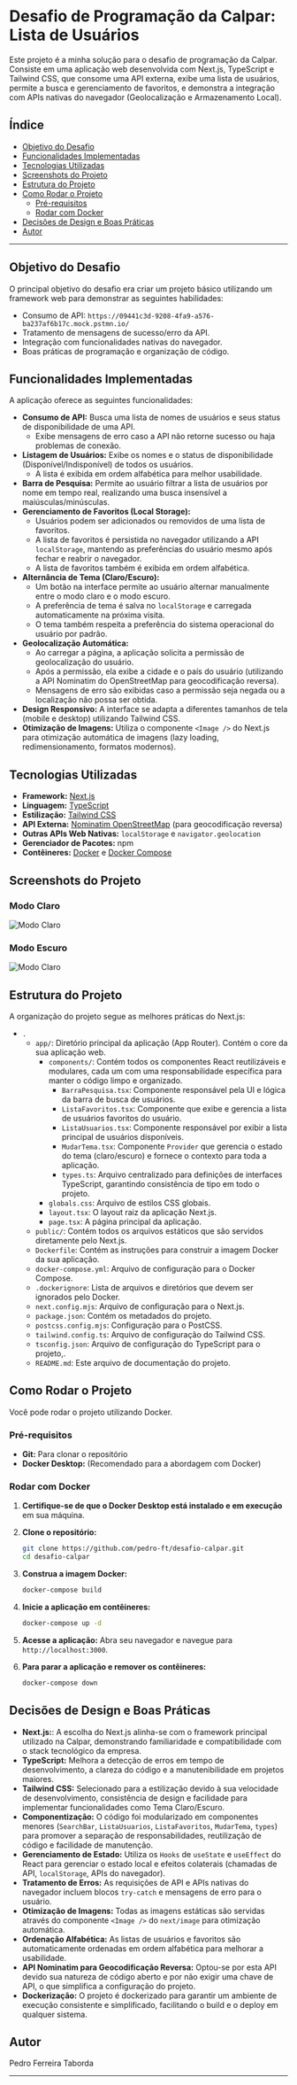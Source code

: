 # Desafio de Programação da Calpar: Lista de Usuários

Este projeto é a minha solução para o desafio de programação da Calpar. Consiste em uma aplicação web desenvolvida com Next.js, TypeScript e Tailwind CSS, que consome uma API externa, exibe uma lista de usuários, permite a busca e gerenciamento de favoritos, e demonstra a integração com APIs nativas do navegador (Geolocalização e Armazenamento Local).

## Índice

- [Objetivo do Desafio](#objetivo-do-desafio)
- [Funcionalidades Implementadas](#funcionalidades-implementadas)
- [Tecnologias Utilizadas](#tecnologias-utilizadas)
- [Screenshots do Projeto](#screenshots-do-projeto)
- [Estrutura do Projeto](#estrutura-do-projeto)
- [Como Rodar o Projeto](#como-rodar-o-projeto)
  - [Pré-requisitos](#pré-requisitos)
  - [Rodar com Docker](#rodar-com-docker)
- [Decisões de Design e Boas Práticas](#decisões-de-design-e-boas-práticas)
- [Autor](#autor)

---

## Objetivo do Desafio

O principal objetivo do desafio era criar um projeto básico utilizando um framework web para demonstrar as seguintes habilidades:
- Consumo de API: `https://09441c3d-9208-4fa9-a576-ba237af6b17c.mock.pstmn.io/`
- Tratamento de mensagens de sucesso/erro da API.
- Integração com funcionalidades nativas do navegador.
- Boas práticas de programação e organização de código.

## Funcionalidades Implementadas

A aplicação oferece as seguintes funcionalidades:

-   **Consumo de API:** Busca uma lista de nomes de usuários e seus status de disponibilidade de uma API.
    -   Exibe mensagens de erro caso a API não retorne sucesso ou haja problemas de conexão.
-   **Listagem de Usuários:** Exibe os nomes e o status de disponibilidade (Disponível/Indisponível) de todos os usuários.
    -   A lista é exibida em ordem alfabética para melhor usabilidade.
-   **Barra de Pesquisa:** Permite ao usuário filtrar a lista de usuários por nome em tempo real, realizando uma busca insensível a maiúsculas/minúsculas.
-   **Gerenciamento de Favoritos (Local Storage):**
    -   Usuários podem ser adicionados ou removidos de uma lista de favoritos.
    -   A lista de favoritos é persistida no navegador utilizando a API `localStorage`, mantendo as preferências do usuário mesmo após fechar e reabrir o navegador.
    -   A lista de favoritos também é exibida em ordem alfabética.
-   **Alternância de Tema (Claro/Escuro):**
    -   Um botão na interface permite ao usuário alternar manualmente entre o modo claro e o modo escuro.
    -   A preferência de tema é salva no `localStorage` e carregada automaticamente na próxima visita.
    -   O tema também respeita a preferência do sistema operacional do usuário por padrão.
-   **Geolocalização Automática:**
    -   Ao carregar a página, a aplicação solicita a permissão de geolocalização do usuário.
    -   Após a permissão, ela exibe a cidade e o país do usuário (utilizando a API Nominatim do OpenStreetMap para geocodificação reversa).
    -   Mensagens de erro são exibidas caso a permissão seja negada ou a localização não possa ser obtida.
-   **Design Responsivo:** A interface se adapta a diferentes tamanhos de tela (mobile e desktop) utilizando Tailwind CSS.
-   **Otimização de Imagens:** Utiliza o componente `<Image />` do Next.js para otimização automática de imagens (lazy loading, redimensionamento, formatos modernos).

## Tecnologias Utilizadas

-   **Framework:** [Next.js](https://nextjs.org/)
-   **Linguagem:** [TypeScript](https://www.typescriptlang.org/)
-   **Estilização:** [Tailwind CSS](https://tailwindcss.com/)
-   **API Externa:** [Nominatim OpenStreetMap](https://nominatim.openstreetmap.org/ui/reverse.html) (para geocodificação reversa)
-   **Outras APIs Web Nativas:** `localStorage` e `navigator.geolocation`
-   **Gerenciador de Pacotes:** npm
-   **Contêineres:** [Docker](https://www.docker.com/) e [Docker Compose](https://docs.docker.com/compose/)

## Screenshots do Projeto

### Modo Claro
![Modo Claro](screenshots/Modo-claro.png)

### Modo Escuro
![Modo Claro](screenshots/Modo-escuro.png)

## Estrutura do Projeto

A organização do projeto segue as melhores práticas do Next.js:

* `.`
    * `app/`: Diretório principal da aplicação (App Router). Contém o core da sua aplicação web.
        * `components/`: Contém todos os componentes React reutilizáveis e modulares, cada um com uma responsabilidade específica para manter o código limpo e organizado.
            * `BarraPesquisa.tsx`: Componente responsável pela UI e lógica da barra de busca de usuários.
            * `ListaFavoritos.tsx`: Componente que exibe e gerencia a lista de usuários favoritos do usuário.
            * `ListaUsuarios.tsx`: Componente responsável por exibir a lista principal de usuários disponíveis.
            * `MudarTema.tsx`: Componente `Provider` que gerencia o estado do tema (claro/escuro) e fornece o contexto para toda a aplicação.
            * `types.ts`: Arquivo centralizado para definições de interfaces TypeScript, garantindo consistência de tipo em todo o projeto.
        * `globals.css`: Arquivo de estilos CSS globais.
        * `layout.tsx`: O layout raiz da aplicação Next.js.
        * `page.tsx`: A página principal da aplicação.
    * `public/`: Contém todos os arquivos estáticos que são servidos diretamente pelo Next.js.
    * `Dockerfile`: Contém as instruções para construir a imagem Docker da sua aplicação.
    * `docker-compose.yml`: Arquivo de configuração para o Docker Compose.
    * `.dockerignore`: Lista de arquivos e diretórios que devem ser ignorados pelo Docker.
    * `next.config.mjs`: Arquivo de configuração para o Next.js.
    * `package.json`: Contém os metadados do projeto.
    * `postcss.config.mjs`: Configuração para o PostCSS.
    * `tailwind.config.ts`: Arquivo de configuração do Tailwind CSS.
    * `tsconfig.json`: Arquivo de configuração do TypeScript para o projeto,.
    * `README.md`: Este arquivo de documentação do projeto.

## Como Rodar o Projeto

Você pode rodar o projeto utilizando Docker. 

### Pré-requisitos

-   **Git:** Para clonar o repositório
-   **Docker Desktop:** (Recomendado para a abordagem com Docker)

### Rodar com Docker

1.  **Certifique-se de que o Docker Desktop está instalado e em execução** em sua máquina.
2.  **Clone o repositório:**
    ```bash
    git clone https://github.com/pedro-ft/desafio-calpar.git
    cd desafio-calpar
    ```
3.  **Construa a imagem Docker:**
    ```bash
    docker-compose build
    ```
4.  **Inicie a aplicação em contêineres:**
    ```bash
    docker-compose up -d
    ```
5.  **Acesse a aplicação:**
    Abra seu navegador e navegue para `http://localhost:3000`.
    
6.  **Para parar a aplicação e remover os contêineres:**
    ```bash
    docker-compose down
    ```

## Decisões de Design e Boas Práticas

-   **Next.js:**: A escolha do Next.js alinha-se com o framework principal utilizado na Calpar, demonstrando familiaridade e compatibilidade com o stack tecnológico da empresa.
-   **TypeScript:** Melhora a detecção de erros em tempo de desenvolvimento, a clareza do código e a manutenibilidade em projetos maiores.
-   **Tailwind CSS:** Selecionado para a estilização devido à sua velocidade de desenvolvimento, consistência de design e facilidade para implementar funcionalidades como Tema Claro/Escuro.
-   **Componentização:** O código foi modularizado em componentes menores (`SearchBar`, `ListaUsuarios`, `ListaFavoritos`, `MudarTema`, `types`) para promover a separação de responsabilidades, reutilização de código e facilidade de manutenção.
-   **Gerenciamento de Estado:** Utiliza os `Hooks` de `useState` e `useEffect` do React para gerenciar o estado local e efeitos colaterais (chamadas de API, `localStorage`, APIs do navegador).
-   **Tratamento de Erros:** As requisições de API e APIs nativas do navegador incluem blocos `try-catch` e mensagens de erro para o usuário.
-   **Otimização de Imagens:** Todas as imagens estáticas são servidas através do componente `<Image />` do `next/image` para otimização automática.
-   **Ordenação Alfabética:** As listas de usuários e favoritos são automaticamente ordenadas em ordem alfabética para melhorar a usabilidade.
-   **API Nominatim para Geocodificação Reversa:** Optou-se por esta API devido sua natureza de código aberto e por não exigir uma chave de API, o que simplifica a configuração do projeto.
-   **Dockerização:** O projeto é dockerizado para garantir um ambiente de execução consistente e simplificado, facilitando o build e o deploy em qualquer sistema.

## Autor

Pedro Ferreira Taborda

---
